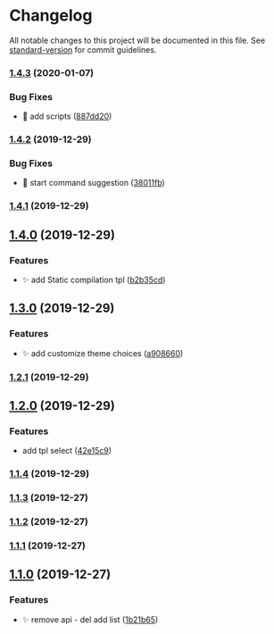 # Changelog

All notable changes to this project will be documented in this file. See [standard-version](https://github.com/conventional-changelog/standard-version) for commit guidelines.

### [1.4.3](https://github.com/SoldierAb/kst-cli/compare/v1.4.2...v1.4.3) (2020-01-07)


### Bug Fixes

* 🐛 add scripts ([887dd20](https://github.com/SoldierAb/kst-cli/commit/887dd20426561aa95aa907acb33ce8fb29467d4c))

### [1.4.2](https://github.com/SoldierAb/kst-cli/compare/v1.4.1...v1.4.2) (2019-12-29)


### Bug Fixes

* 🐛 start command suggestion ([38011fb](https://github.com/SoldierAb/kst-cli/commit/38011fbb021f84b919bd81268f84a9e41fc7fe31))

### [1.4.1](https://github.com/SoldierAb/kst-cli/compare/v1.4.0...v1.4.1) (2019-12-29)

## [1.4.0](https://github.com/SoldierAb/kst-cli/compare/v1.3.0...v1.4.0) (2019-12-29)


### Features

* ✨ add Static compilation tpl ([b2b35cd](https://github.com/SoldierAb/kst-cli/commit/b2b35cd98b9564164508e9265455eaa392d2e56c))

## [1.3.0](https://github.com/SoldierAb/kst-cli/compare/v1.2.1...v1.3.0) (2019-12-29)


### Features

* ✨ add customize theme choices ([a908660](https://github.com/SoldierAb/kst-cli/commit/a90866083379083039d85539f7023c3a8993d1fc))

### [1.2.1](https://github.com/SoldierAb/kst-cli/compare/v1.2.0...v1.2.1) (2019-12-29)

## [1.2.0](https://github.com/SoldierAb/kst-cli/compare/v1.1.4...v1.2.0) (2019-12-29)


### Features

* add tpl select ([42e15c9](https://github.com/SoldierAb/kst-cli/commit/42e15c918c90718af2899c4e528346d5608d8d0d))

### [1.1.4](https://github.com/SoldierAb/kst-cli/compare/v1.1.3...v1.1.4) (2019-12-29)

### [1.1.3](https://github.com/SoldierAb/kst-cli/compare/v1.1.2...v1.1.3) (2019-12-27)

### [1.1.2](https://github.com/SoldierAb/kst-cli/compare/v1.1.1...v1.1.2) (2019-12-27)

### [1.1.1](https://github.com/SoldierAb/kst-cli/compare/v1.1.0...v1.1.1) (2019-12-27)

## [1.1.0](https://github.com/SoldierAb/kst-cli/compare/v1.0.5...v1.1.0) (2019-12-27)


### Features

* ✨ remove api - del add list ([1b21b65](https://github.com/SoldierAb/kst-cli/commit/1b21b657f62e8182306a2203f2176178c6b1e790))
